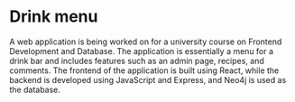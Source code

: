 # Drink menu
A web application is being worked on for a university course on Frontend Development and Database. The application is essentially a menu for a drink bar and includes features such as an admin page, recipes, and comments. The frontend of the application is built using React, while the backend is developed using JavaScript and Express, and Neo4j is used as the database.
